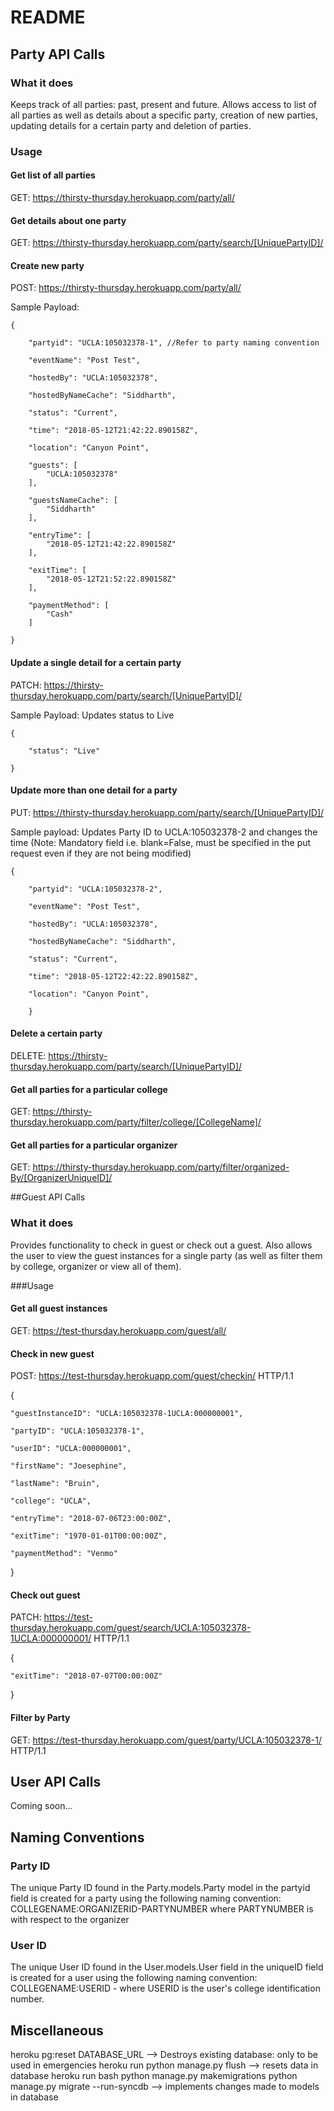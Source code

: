 # README

## Party API Calls

### What it does

Keeps track of all parties: past, present and future.
Allows access to list of all parties as well as details about a specific party, creation of new parties, updating details for a certain party and deletion of parties.

### Usage

#### Get list of all parties
GET: https://thirsty-thursday.herokuapp.com/party/all/

#### Get details about one party
GET: https://thirsty-thursday.herokuapp.com/party/search/[UniquePartyID]/

#### Create new party
POST: https://thirsty-thursday.herokuapp.com/party/all/

Sample Payload:

    {
        
        "partyid": "UCLA:105032378-1", //Refer to party naming convention
 
        "eventName": "Post Test",
 
        "hostedBy": "UCLA:105032378",

        "hostedByNameCache": "Siddharth",
        
        "status": "Current",
        
        "time": "2018-05-12T21:42:22.890158Z",
        
        "location": "Canyon Point",
        
        "guests": [
            "UCLA:105032378"
        ],
        
        "guestsNameCache": [
            "Siddharth"
        ],
        
        "entryTime": [
            "2018-05-12T21:42:22.890158Z"
        ],
        
        "exitTime": [
            "2018-05-12T21:52:22.890158Z"
        ],
        
        "paymentMethod": [
            "Cash"
        ]
    
    }

#### Update a single detail for a certain party
PATCH: https://thirsty-thursday.herokuapp.com/party/search/[UniquePartyID]/

Sample Payload: Updates status to Live

    {
    
        "status": "Live"

    }

#### Update more than one detail for a party
PUT: https://thirsty-thursday.herokuapp.com/party/search/[UniquePartyID]/

Sample payload: Updates Party ID to UCLA:105032378-2 and changes the time
(Note: Mandatory field i.e. blank=False, must be specified in the put request even if they are not being modified)

    {
        
        "partyid": "UCLA:105032378-2",
 
        "eventName": "Post Test",
 
        "hostedBy": "UCLA:105032378",

        "hostedByNameCache": "Siddharth",
        
        "status": "Current",
        
        "time": "2018-05-12T22:42:22.890158Z",
        
        "location": "Canyon Point",
        
        }
    
#### Delete a certain party
DELETE: https://thirsty-thursday.herokuapp.com/party/search/[UniquePartyID]/

#### Get all parties for a particular college
GET: https://thirsty-thursday.herokuapp.com/party/filter/college/[CollegeName]/

#### Get all parties for a particular organizer
GET: https://thirsty-thursday.herokuapp.com/party/filter/organized-By/[OrganizerUniqueID]/

##Guest API Calls

### What it does

Provides functionality to check in guest or check out a guest.
Also allows the user to view the guest instances for a single party (as well as filter them by college, organizer or view all of them).  

###Usage

#### Get all guest instances
GET: https://test-thursday.herokuapp.com/guest/all/

#### Check in new guest
POST: https://test-thursday.herokuapp.com/guest/checkin/ HTTP/1.1

{

    "guestInstanceID": "UCLA:105032378-1UCLA:000000001",

    "partyID": "UCLA:105032378-1",

    "userID": "UCLA:000000001",

    "firstName": "Joesephine",

    "lastName": "Bruin",

    "college": "UCLA",

    "entryTime": "2018-07-06T23:00:00Z",

    "exitTime": "1970-01-01T00:00:00Z",

    "paymentMethod": "Venmo"

}

#### Check out guest

PATCH:  https://test-thursday.herokuapp.com/guest/search/UCLA:105032378-1UCLA:000000001/ HTTP/1.1

{

    "exitTime": "2018-07-07T00:00:00Z"

}

#### Filter by Party
GET: https://test-thursday.herokuapp.com/guest/party/UCLA:105032378-1/ HTTP/1.1

## User API Calls
Coming soon...

## Naming Conventions

### Party ID 

The unique Party ID found in the Party.models.Party model in the partyid field is created for a party using the following naming convention:
COLLEGENAME:ORGANIZERID-PARTYNUMBER
where PARTYNUMBER is with respect to the organizer

### User ID
The unique User ID found in the User.models.User field in the uniqueID field is created for a user using the following naming convention:
COLLEGENAME:USERID - where USERID is the user's college identification number. 

## Miscellaneous
heroku pg:reset DATABASE_URL --> Destroys existing database: only to be used in emergencies
heroku run python manage.py flush --> resets data in database
heroku run bash
python manage.py makemigrations
python manage.py migrate --run-syncdb --> implements changes made to models in database
